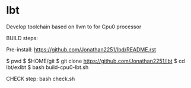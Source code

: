# lbt
Develop toolchain based on llvm to for Cpu0 processor



BUILD steps:

Pre-install: https://github.com/Jonathan2251/lbd/README.rst

$ pwd
$ $HOME/git
$ git clone https://github.com/Jonathan2251/lbt
$ cd lbt/exlbt
$ bash build-cpu0-lbt.sh


CHECK step:
bash check.sh
